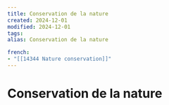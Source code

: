 ```yaml
---
title: Conservation de la nature
created: 2024-12-01
modified: 2024-12-01
tags: 
alias: Conservation de la nature

french:
- "[[14344 Nature conservation]]"
---
```

# Conservation de la nature
